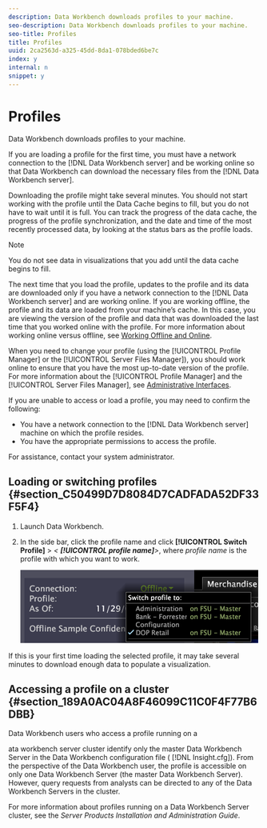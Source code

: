 ```yaml
---
description: Data Workbench downloads profiles to your machine.
seo-description: Data Workbench downloads profiles to your machine.
seo-title: Profiles
title: Profiles
uuid: 2ca2563d-a325-45dd-8da1-078bded6be7c
index: y
internal: n
snippet: y
---
```


# Profiles

Data Workbench downloads profiles to your machine.

If you are loading a profile for the first time, you must have a network connection to the [!DNL Data Workbench server] and be working online so that Data Workbench can download the necessary files from the [!DNL Data Workbench server].

Downloading the profile might take several minutes. You should not start working with the profile until the Data Cache begins to fill, but you do not have to wait until it is full. You can track the progress of the data cache, the progress of the profile synchronization, and the date and time of the most recently processed data, by looking at the status bars as the profile loads.

>[!NOTE]
>
>You do not see data in visualizations that you add until the data cache begins to fill.

The next time that you load the profile, updates to the profile and its data are downloaded only if you have a network connection to the [!DNL Data Workbench server] and are working online. If you are working offline, the profile and its data are loaded from your machine’s cache. In this case, you are viewing the version of the profile and data that was downloaded the last time that you worked online with the profile. For more information about working online versus offline, see [Working Offline and Online](../c_get_started/c_off_on.md#concept_CEF8758EDE044B18B3558376C5EB9F54).

When you need to change your profile (using the [!UICONTROL Profile Manager] or the [!UICONTROL Server Files Manager]), you should work online to ensure that you have the most up-to-date version of the profile. For more information about the [!UICONTROL Profile Manager] and the [!UICONTROL Server Files Manager], see [Administrative Interfaces](../c_admin_intrf/c_admin_intrf.md#concept_855C1A91E1A948969FAB592ADCA15F74).

If you are unable to access or load a profile, you may need to confirm the following:

* You have a network connection to the [!DNL Data Workbench server] machine on which the profile resides. 
* You have the appropriate permissions to access the profile.

For assistance, contact your system administrator.

## Loading or switching profiles {#section_C50499D7D8084D7CADFADA52DF33F5F4}

1. Launch Data Workbench. 
1. In the side bar, click the profile name and click **[!UICONTROL Switch Profile]** > *< **[!UICONTROL profile name]**>*, where *profile name* is the profile with which you want to work.

   ![](assets/sidebar_profile.png)

If this is your first time loading the selected profile, it may take several minutes to download enough data to populate a visualization.

## Accessing a profile on a cluster {#section_189A0AC04A8F46099C11C0F4F77B6DBB}

Data Workbench users who access a profile running on a

ata workbench server cluster identify only the master Data Workbench Server in the Data Workbench configuration file ( [!DNL Insight.cfg]). From the perspective of the Data Workbench user, the profile is accessible on only one Data Workbench Server (the master Data Workbench Server). However, query requests from analysts can be directed to any of the Data Workbench Servers in the cluster.

For more information about profiles running on a Data Workbench Server cluster, see the *Server Products Installation and Administration Guide*. 
